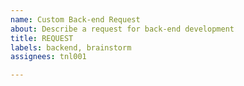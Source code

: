 ```yaml
---
name: Custom Back-end Request
about: Describe a request for back-end development
title: REQUEST
labels: backend, brainstorm
assignees: tnl001

---
```



